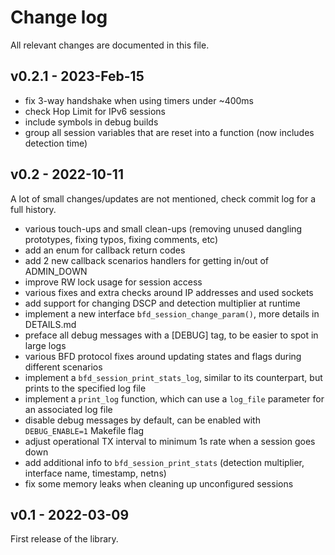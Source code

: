 Change log
==========

All relevant changes are documented in this file.

v0.2.1 - 2023-Feb-15
-----------------
* fix 3-way handshake when using timers under ~400ms
* check Hop Limit for IPv6 sessions
* include symbols in debug builds
* group all session variables that are reset into a function (now includes detection time)

v0.2 - 2022-10-11
-----------------
A lot of small changes/updates are not mentioned, check commit log for a full history.

* various touch-ups and small clean-ups (removing unused dangling prototypes, fixing typos, fixing comments, etc)
* add an enum for callback return codes
* add 2 new callback scenarios handlers for getting in/out of ADMIN_DOWN
* improve RW lock usage for session access
* various fixes and extra checks around IP addresses and used sockets
* add support for changing DSCP and detection multiplier at runtime
* implement a new interface `bfd_session_change_param()`, more details in DETAILS.md
* preface all debug messages with a [DEBUG] tag, to be easier to spot in large logs
* various BFD protocol fixes around updating states and flags during different scenarios
* implement a `bfd_session_print_stats_log`, similar to its counterpart, but prints to the specified log file
* implement a `print_log` function, which can use a `log_file` parameter for an associated log file
* disable debug messages by default, can be enabled with `DEBUG_ENABLE=1` Makefile flag
* adjust operational TX interval to minimum 1s rate when a session goes down
* add additional info to `bfd_session_print_stats` (detection multiplier, interface name, timestamp, netns)
* fix some memory leaks when cleaning up unconfigured sessions

v0.1 - 2022-03-09
-----------------

First release of the library.